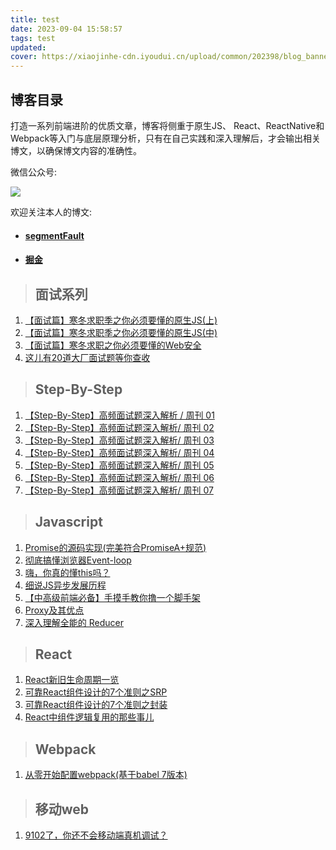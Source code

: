 ```yaml
---
title: test
date: 2023-09-04 15:58:57
tags: test
updated: 
cover: https://xiaojinhe-cdn.iyoudui.cn/upload/common/202398/blog_banner.jpg
---
```

## 博客目录


打造一系列前端进阶的优质文章，博客将侧重于原生JS、 React、ReactNative和Webpack等入门与底层原理分析，只有在自己实践和深入理解后，才会输出相关博文，以确保博文内容的准确性。

微信公众号:

![](https://i.loli.net/2020/02/27/fg2FYebTAR5hjUt.jpg)

欢迎关注本人的博文:

- #### [segmentFault](https://segmentfault.com/u/liuyan666/articles)
- #### [掘金](https://juejin.im/user/5c6256596fb9a049bd42c770/posts)

> ## 面试系列

1. [【面试篇】寒冬求职季之你必须要懂的原生JS(上)](https://github.com/YvetteLau/Blog/issues/7)
2. [【面试篇】寒冬求职季之你必须要懂的原生JS(中)](https://github.com/YvetteLau/Blog/issues/28)
3. [【面试篇】寒冬求职之你必须要懂的Web安全](https://github.com/YvetteLau/Blog/issues/29)
4. [这儿有20道大厂面试题等你查收](https://github.com/YvetteLau/Blog/issues/35)

> ## Step-By-Step

1. [【Step-By-Step】高频面试题深入解析 / 周刊 01](https://github.com/YvetteLau/Blog/issues/31)
2. [【Step-By-Step】高频面试题深入解析/ 周刊 02](https://github.com/YvetteLau/Blog/issues/32)
3. [【Step-By-Step】高频面试题深入解析/ 周刊 03](https://github.com/YvetteLau/Blog/issues/33)
4. [【Step-By-Step】高频面试题深入解析/ 周刊 04](https://github.com/YvetteLau/Blog/issues/34)
5. [【Step-By-Step】高频面试题深入解析/ 周刊 05](https://github.com/YvetteLau/Blog/issues/36)
6. [【Step-By-Step】高频面试题深入解析/ 周刊 06](https://github.com/YvetteLau/Blog/issues/37)
7. [【Step-By-Step】高频面试题深入解析/ 周刊 07](https://github.com/YvetteLau/Blog/issues/38)


> ## Javascript

1. [Promise的源码实现(完美符合PromiseA+规范)](https://github.com/YvetteLau/Blog/issues/2)
2. [彻底搞懂浏览器Event-loop](https://github.com/YvetteLau/Blog/issues/4)
3. [嗨，你真的懂this吗？](https://github.com/YvetteLau/Blog/issues/6)
4. [细说JS异步发展历程](https://github.com/YvetteLau/Blog/issues/30)
5. [【中高级前端必备】手摸手教你撸一个脚手架](https://github.com/YvetteLau/Blog/issues/39)
6. [Proxy及其优点](https://github.com/YvetteLau/Blog/issues/40)
7. [深入理解全能的 Reducer](https://github.com/YvetteLau/Blog/issues/41)


> ## React

1. [React新旧生命周期一览](https://github.com/YvetteLau/Blog/issues/3)
2. [可靠React组件设计的7个准则之SRP](https://github.com/YvetteLau/Blog/issues/42)
3. [可靠React组件设计的7个准则之封装](https://github.com/YvetteLau/Blog/issues/43)
4. [React中组件逻辑复用的那些事儿](https://github.com/YvetteLau/Blog/issues/50)

> ## Webpack

1. [从零开始配置webpack(基于babel 7版本)](https://github.com/YvetteLau/Blog/issues/1)

> ## 移动web

1. [9102了，你还不会移动端真机调试？](https://github.com/YvetteLau/Blog/issues/5)
